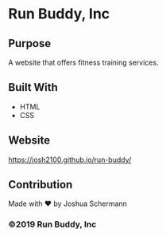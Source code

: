# Run Buddy, Inc

## Purpose
A website that offers fitness training services. 

## Built With
* HTML
* CSS

## Website
https://josh2100.github.io/run-buddy/

## Contribution
Made with ❤️ by Joshua Schermann

### ©️2019 Run Buddy, Inc
